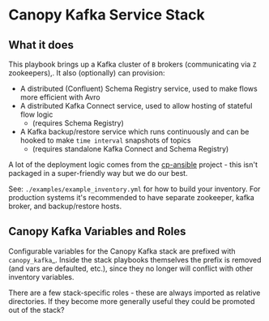 # Canopy Kafka Service Stack

## What it does

This playbook brings up a Kafka cluster of `B` brokers (communicating via `Z` zookeepers),.  It also (optionally) can provision:

* A distributed (Confluent) Schema Registry service, used to make flows more efficient with Avro
* A distributed Kafka Connect service, used to allow hosting of stateful flow logic
    * (requires Schema Registry)
* A Kafka backup/restore service which runs continuously and can be hooked to make `time interval` snapshots of topics
    * (requires standalone Kafka Connect and Schema Registry)

A lot of the deployment logic comes from the [cp-ansible](https://github.com/confluentinc/cp-ansible) project - this isn't packaged in a super-friendly way but we do our best.

See: `./examples/example_inventory.yml` for how to build your inventory.  For production systems it's recommended to have separate zookeeper, kafka broker, and backup/restore hosts.

## Canopy Kafka Variables and Roles

Configurable variables for the Canopy Kafka stack are prefixed with `canopy_kafka`_.   Inside the stack playbooks themselves the prefix is removed (and vars are defaulted, etc.), since they no longer will conflict with other inventory variables.

There are a few stack-specific roles - these are always imported as relative directories.  If they become more generally useful they could be promoted out of the stack?